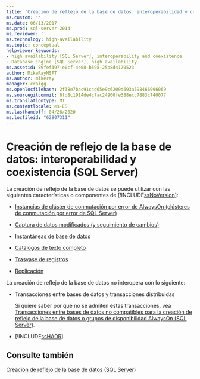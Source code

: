 ```yaml
---
title: 'Creación de reflejo de la base de datos: interoperabilidad y coexistencia (SQL Server) | Microsoft Docs'
ms.custom: ''
ms.date: 06/13/2017
ms.prod: sql-server-2014
ms.reviewer: ''
ms.technology: high-availability
ms.topic: conceptual
helpviewer_keywords:
- high availability [SQL Server], interoperability and coexistence
- Database Engine [SQL Server], high availability
ms.assetid: 89fef397-e0cf-4e08-b598-25b8d4170523
author: MikeRayMSFT
ms.author: mikeray
manager: craigg
ms.openlocfilehash: 2f38e7bac91c4d65e9c6209d693a598466096069
ms.sourcegitcommit: 6fd8c1914de4c7ac24900fe388ecc7883c740077
ms.translationtype: MT
ms.contentlocale: es-ES
ms.lasthandoff: 04/26/2020
ms.locfileid: "62807311"
---
```

# <a name="database-mirroring-interoperability-and-coexistence-sql-server"></a>Creación de reflejo de la base de datos: interoperabilidad y coexistencia (SQL Server)
  La creación de reflejo de la base de datos se puede utilizar con las siguientes características o componentes de [!INCLUDE[ssNoVersion](../../includes/ssnoversion-md.md)]:  
  
-   [Instancias de clúster de conmutación por error de AlwaysOn (clústeres de conmutación por error de SQL Server)](database-mirroring-and-sql-server-failover-cluster-instances.md)  
  
-   [Captura de datos modificados (y seguimiento de cambios)](../../relational-databases/track-changes/change-data-capture-and-other-sql-server-features.md)  
  
-   [Instantáneas de base de datos](../../relational-databases/databases/database-snapshots-sql-server.md)  
  
-   [Catálogos de texto completo](database-mirroring-and-full-text-catalogs-sql-server.md)  
  
-   [Trasvase de registros](database-mirroring-and-log-shipping-sql-server.md)  
  
-   [Replicación](database-mirroring-and-replication-sql-server.md)  
  
 La creación de reflejo de la base de datos no interopera con lo siguiente:  
  
-   Transacciones entre bases de datos y transacciones distribuidas  
  
     Si quiere saber por qué no se admiten estas transacciones, vea [Transacciones entre bases de datos no compatibles para la creación de reflejo de la base de datos o grupos de disponibilidad AlwaysOn &#40;SQL Server&#41;](../availability-groups/windows/transactions-always-on-availability-and-database-mirroring.md).  
  
-   [!INCLUDE[ssHADR](../../includes/sshadr-md.md)]  
  
## <a name="see-also"></a>Consulte también  
 [Creación de reflejo de la base de datos &#40;SQL Server&#41;](database-mirroring-sql-server.md)  
  
  
